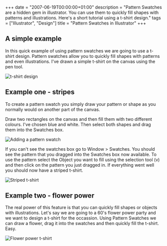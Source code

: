 +++
date = "2007-06-19T00:00:00+01:00"
description = "Pattern Swatches are a hidden gem in illustrator. You can use them to quickly fill shapes with patterns and illustrations. Here's a short tutorial using a t-shirt design."
tags = ["Illustrator", "Design"]
title = "Pattern Swatches in Illustrator"
+++

## A simple example

In this quick example of using pattern swatches we are going to use a t-shirt
design. Pattern swatches allow you to quickly fill shapes with patterns and even
illustrations. I've drawn a simple t-shirt on the canvas using the pen tool.

![t-shirt design][1]

## Example one - stripes

To create a pattern swatch you simply draw your pattern or shape as you normally
would on another part of the canvas.

Draw two rectangles on the canvas and then fill them with two different colours.
I've chosen blue and white. Then select both shapes and drag them into the
Swatches box.

![Adding a pattern swatch][2]

If you can't see the swatches box go to Window > Swatches. You should see the
pattern that you dragged into the Swatches box now available. To use the pattern
select the Object you want to fill using the selection tool (v) and then click
on the pattern you just dragged in. If everything went well you should now have
a striped t-shirt.

![Striped t-shirt][3]

## Example two - flower power

The real power of this feature is that you can quickly fill shapes or objects
with illustrations. Let's say we are going to a 60's flower power party and we
want to design a t-shirt for the occassion. Using Pattern Swatches we can draw a
flower, drag it into the swatches and then quickly fill the t-shirt. Easy.

![Flower power t-shirt][4]

[1]: /images/articles/t-shirt_one.webp
[2]: /images/articles/add_pattern_swatch.webp
[3]: /images/articles/t_shirt_two.webp
[4]: /images/articles/t_shirt_three.webp
